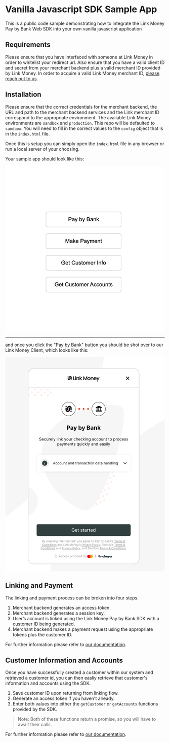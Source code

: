 # Vanilla Javascript SDK Sample App

This is a public code sample demonstrating how to integrate the Link Money Pay by Bank Web SDK into your own vanilla javascript application

## Requirements

Please ensure that you have interfaced with someone at Link Money in order to whitelist your redirect url. Also ensure that you have a valid client ID and secret from your merchant backend plus a valid merchant ID provided by Link Money. In order to acquire a valid Link Money merchant ID, [please reach out to us](https://www.link.money/contact).

## Installation

Please ensure that the correct credentials for the merchant backend, the URL and path to the merchant backend services and the Link merchant ID correspond to the appropriate environment. The available Link Money environments are `sandbox` and `production`. This repo will be defaulted to `sandbox`. You will need to fill in the correct values to the `config` object that is in the `index.html` file.

Once this is setup you can simply open the `index.html` file in any browser or run a local server of your choosing.

Your sample app should look like this:

![image of application](https://github.com/Link-Money-Public/vanilla-javascript-sdk-sample-app/blob/main/gh/sample.png?raw=true?sanitize=true)

<hr />

and once you click the "Pay by Bank" button you should be shot over to our Link Money Client, which looks like this:

![image of application](https://github.com/Link-Money-Public/vanilla-javascript-sdk-sample-app/blob/main/gh/client.png?raw=true?sanitize=true)

## Linking and Payment

The linking and payment process can be broken into four steps.

1.  Merchant backend generates an access token.
2.  Merchant backend generates a session key.
3.  User’s account is linked using the Link Money Pay by Bank SDK with a customer ID being generated.
4.  Merchant backend makes a payment request using the appropriate tokens plus the customer ID.

For further information please refer to [our documentation](https://developer.link.money/).

## Customer Information and Accounts

Once you have successfully created a customer within our system and retrieved a customer id, you can then easliy retrieve that customer's information and accounts using the SDK.

1.  Save customer ID upon returning from linking flow.
2.  Generate an access token if you haven't already.
3.  Enter both values into either the `getCustomer` or `getAccounts` functions provided by the SDK.

> Note: Both of these functions return a promise, so you will have to await their calls.

For further information please refer to [our documentation](https://developer.link.money/products/sdks#get-customer-by-id).
